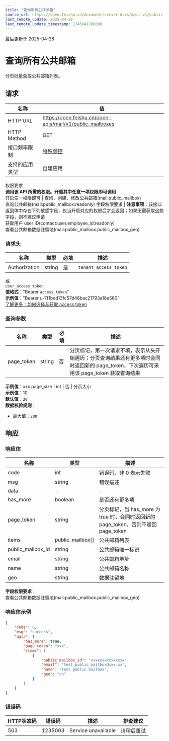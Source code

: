 ```yaml
---
title: "查询所有公共邮箱"
source_url: https://open.feishu.cn/document/server-docs/mail-v1/public-mailbox/public_mailbox/list
last_remote_update: 2025-04-28
last_remote_update_timestamp: 1745841708000
---
```

最后更新于 2025-04-28

# 查询所有公共邮箱

分页批量获取公共邮箱列表。

## 请求
名称 | 值
---|---
HTTP URL | https://open.feishu.cn/open-apis/mail/v1/public_mailboxes
HTTP Method | GET
接口频率限制 | [特殊频控](https://open.feishu.cn/document/ukTMukTMukTM/uUzN04SN3QjL1cDN)
支持的应用类型 | 自建应用
权限要求  
            **调用该 API 所需的权限。开启其中任意一项权限即可调用**  
            开启任一权限即可 | 查询、创建、修改公共邮箱(mail:public_mailbox)  
            查询公共邮箱(mail:public_mailbox:readonly)
字段权限要求 | **注意事项**：该接口返回体中存在下列敏感字段，仅当开启对应的权限后才会返回；如果无需获取这些字段，则不建议申请  
        获取用户 user ID(contact:user.employee_id:readonly)  
        查看公共邮箱数据驻留地(mail:public_mailbox.public_mailbox_geo)

### 请求头

名称 | 类型 | 必填 | 描述
--- | --- | --- | ---
Authorization | string | 是 | `tenant_access_token`  
或  
`user_access_token`  
**值格式**："Bearer `access_token`"  
**示例值**："Bearer u-7f1bcd13fc57d46bac21793a18e560"  
[了解更多：如何选择与获取 access token](https://open.feishu.cn/document/uAjLw4CM/ugTN1YjL4UTN24CO1UjN/trouble-shooting/how-to-choose-which-type-of-token-to-use)

### 查询参数

名称 | 类型 | 必填 | 描述
--- | --- | --- | ---
page_token | string | 否 | 分页标记，第一次请求不填，表示从头开始遍历；分页查询结果还有更多项时会同时返回新的 page_token，下次遍历可采用该 page_token 获取查询结果  
**示例值**：xxx
page_size | int | 否 | 分页大小  
**示例值**：10  
**默认值**：`20`  
**数据校验规则**：  
- 最大值：`200`

## 响应

### 响应体

名称 | 类型 | 描述
--- | --- | ---
code | int | 错误码，非 0 表示失败
msg | string | 错误描述
data | \- | \-
has_more | boolean | 是否还有更多项
page_token | string | 分页标记，当 has_more 为 true 时，会同时返回新的 page_token，否则不返回 page_token
items | public_mailbox\[\] | 公共邮箱列表
public_mailbox_id | string | 公共邮箱唯一标识
email | string | 公共邮箱地址
name | string | 公共邮箱名称
geo | string | 数据驻留地  
**字段权限要求**：  
查看公共邮箱数据驻留地(mail:public_mailbox.public_mailbox_geo)

### 响应体示例
```json
{
    "code": 0,
    "msg": "success",
    "data": {
        "has_more": true,
        "page_token": "xxx",
        "items": [
            {
                "public_mailbox_id": "xxxxxxxxxxxxxxx",
                "email": "test_public_mailbox@xxx.xx",
                "name": "test public mailbox",
                "geo": "cn"
            }
        ]
    }
}
```

### 错误码

HTTP状态码 | 错误码 | 描述 | 排查建议
--- | --- | --- | ---
503 | 1235003 | Service unavailable | 请稍后重试
